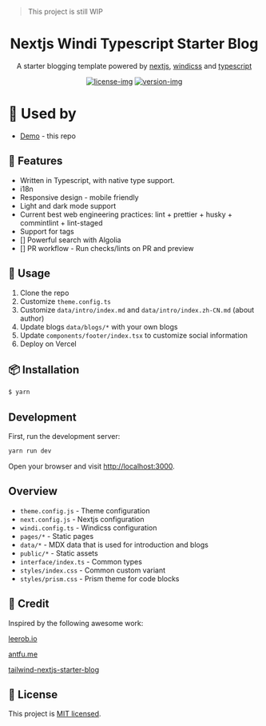 > This project is still WIP

<div align="center">
  <h1>Nextjs Windi Typescript Starter Blog</h1>
</div>

<div align="center">

A starter blogging template powered by [nextjs], [windicss] and [typescript]

[![license-img]][license-link] [![version-img]][version-link]

[nextjs]: https://nextjs.org
[windicss]: https://windicss.org
[typescript]: https://www.typescriptlang.org/
[license-img]: https://img.shields.io/badge/license-MIT-blue.svg
[license-link]: https://github.com/n0ruSh/nextjs-windi-typescript-starter-blog/blob/main/LICENSE
[version-img]: https://img.shields.io/github/package-json/v/n0ruSh/nextjs-windi-typescript-starter-blog
[version-link]: https://github.com/n0ruSh/nextjs-windi-typescript-starter-blog/blob/main/package.json#L3

</div>

# 💖 Used by

- [Demo](https://nextjs-windi-typescript-starter-blog-n0rush.vercel.app/) - this repo

## 🎉 Features

- Written in Typescript, with native type support.
- i18n
- Responsive design - mobile friendly
- Light and dark mode support
- Current best web engineering practices: lint + prettier + husky + commintlint + lint-staged
- Support for tags
- [] Powerful search with Algolia
- [] PR workflow - Run checks/lints on PR and preview

## 🔨 Usage

1. Clone the repo
1. Customize `theme.config.ts`
1. Customize `data/intro/index.md` and `data/intro/index.zh-CN.md` (about author)
1. Update blogs `data/blogs/*` with your own blogs
1. Update `components/footer/index.tsx` to customize social information
1. Deploy on Vercel

## 📦 Installation

```bash
$ yarn
```

## Development

First, run the development server:

```bash
yarn run dev
```

Open your browser and visit [http://localhost:3000](http://localhost:3000).

## Overview

- `theme.config.js` - Theme configuration
- `next.config.js` - Nextjs configuration
- `windi.config.ts` - Windicss configuration
- `pages/*` - Static pages
- `data/*` - MDX data that is used for introduction and blogs
- `public/*` - Static assets
- `interface/index.ts` - Common types
- `styles/index.css` - Common custom variant
- `styles/prism.css` - Prism theme for code blocks

## 🙏 Credit

Inspired by the following awesome work:

[leerob.io](https://github.com/leerob/leerob.io)

[antfu.me](https://github.com/antfu/antfu.me)

[tailwind-nextjs-starter-blog](https://github.com/timlrx/tailwind-nextjs-starter-blog)

## 🎈 License

This project is [MIT licensed](./LICENSE).
